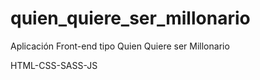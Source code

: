 # quien_quiere_ser_millonario
Aplicación Front-end tipo Quien Quiere ser Millonario

HTML-CSS-SASS-JS
